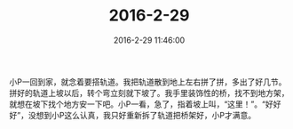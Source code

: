 ﻿---
title: "2016-2-29"
date: 2016-2-29 11:46:00
tags: 文字
categories: 爸爸
---
小P一回到家，就念着要搭轨道。我把轨道散到地上左右拼了拼，多出了好几节。拼好的轨道上坡以后，转个弯立刻就下坡了。我手里装饰性的桥，找不到地方架，就想在坡下找个地方安一下吧。小P一看，急了，指着坡上叫，“这里！”。“好好好”，没想到小P这么认真，我只好重新拆了轨道把桥架好，小P才满意。